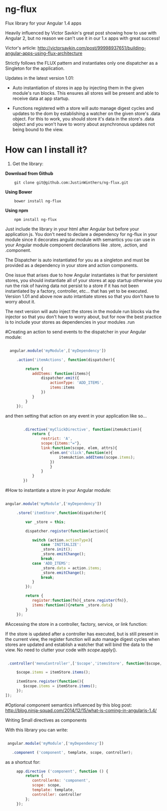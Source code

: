 # ng-flux
Flux library for your Angular 1.4 apps

Heavily influenced by Victor Savkin's great post showing how to use with Angular 2, but no reason
we can't use it in our 1.x apps with great success!

Victor's article:
    http://victorsavkin.com/post/99998937651/building-angular-apps-using-flux-architecture


 Strictly follows the FLUX pattern and instantiates only one dispatcher as a Singleton for the application.

 Updates in the latest version 1.01:

   * Auto instantiation of stores in app by injecting them in the given module's run blocks.
     This ensures all stores will be present and able to receive data at app startup.

   * Functions registered with a store will auto manage digest cycles and updates to the dom by establishing
     a watcher on the given store's .data object.  For this to work, you should store it's data in the store's .data
     object and you won't have to worry about asynchronous updates not being bound to the view.



How can I install it?
============
1) Get the library:

**Download from Github**

        git clone git@github.com:JustinWinthers/ng-flux.git


**Using Bower**

        bower install ng-flux


**Using npm**

        npm install ng-flux

Just include the library in your html after Angular but before your application js.
You don't need to declare a dependency for ng-flux in your module since it decorates
angular.module with semantics you can use in your Angular module component declarations like
.store, .action, and .component.

The Dispatcher is auto instantiated for you as a singleton and must be provided as a dependency
in your store and action components.

One issue that arises due to how Angular instantiates is that for persistent stores, you should instantiate all of
your stores at app startup otherwise you run the risk of having data not persist to a store if it
has not been instantiated by a factory, controller, etc... that has yet to be executed.  Version 1.01 and above
now auto intantiate stores so that you don't have to worry about it.

The next version will auto inject the stores in the module run blocks via the injector so that you don't have to worry about, but
for now the best practice is to include your stores as dependencies in your modules .run

#Creating an action to send events to the dispatcher in your Angular module:

````javascript

  angular.module('myModule',['myDependency'])

     .action('itemActions', function(dispatcher){

         return {
            addItems: function(items){
                dispatcher.emit({
                    actionType: 'ADD_ITEMS',
                    items:items
                })
            }
         }
     });

````

and then setting that action on any event in your application like so...

````javascript

        .directive('myClickDirective', function(itemsAction){
            return {
                restrict: 'A',
                scope:{items:"="},
                link:function(scope, elem, attrs){
                    elem.on('click',function(e){
                        itemsAction.addItems(scope.items);
                    })
                    }
                }
            }
        })

````


#How to instantiate a store in your Angular module:

````javascript

angular.module('myModule',['myDependency'])

     .store('itemStore',function(dispatcher){

         var _store = this;

         dispatcher.register(function(action){

            switch (action.actionType){
                case 'INITIALIZE':
                _store.init();
                _store.emitChange();
                break;
            case 'ADD_ITEMS':
                _store.data = action.items;
                _store.emitChange();
                break;
            }
         });

         return {
            register:function(fn){_store.register(fn)},
            items:function(){return _store.data}
         }
     });
````


#Accessing the store in a controller, factory, service, or link function:

If the store is updated after a controller has executed, but is still present in the current view, the
register function will auto manage digest cycles when stores are updated and establish a watcher that will
bind the data to the view.  No need to clutter your code with $scope.$apply().

````javascript

 .controller('menuController',['$scope','itemsStore', function($scope, itemsStore){

     $scope.items = itemStore.items();

     itemStore.register(function(){
        $scope.items = itemStore.items();
     });
]);

````

#Optional component semantics influenced by this blog post:
 http://blog.ninja-squad.com/2014/12/15/what-is-coming-in-angularjs-1.4/

 Writing Small directives as components

 With this library you can write:

 ````javascript

  angular.module('myModule',['myDependency'])

    .component ('component', template, scope, controller);

````

 as a shortcut for:

````javascript
     app.directive ('component', function () {
         return {
            controllerAs: 'component',
            scope: scope,
            template: template,
            controller: controller
         };
     });
 ````